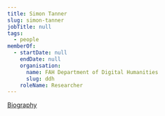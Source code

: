 ```yaml
---
title: Simon Tanner
slug: simon-tanner
jobTitle: null
tags:
  - people
memberOf:
  - startDate: null
    endDate: null
    organisation:
      name: FAH Department of Digital Humanities
      slug: ddh
    roleName: Researcher
---
```


[Biography](https://www.kcl.ac.uk/people/professor-simon-tanner)
